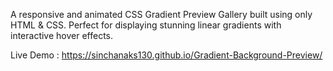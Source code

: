 A responsive and animated CSS Gradient Preview Gallery built using only HTML & CSS. 
Perfect for displaying stunning linear gradients with interactive hover effects.

Live Demo :  https://sinchanaks130.github.io/Gradient-Background-Preview/
